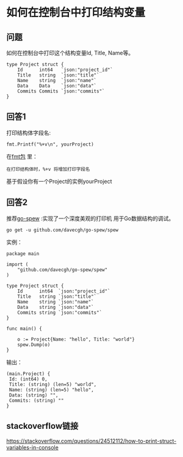 # 如何在控制台中打印结构变量

## 问题
如何在控制台中打印这个结构变量Id, Title, Name等。
```
type Project struct {
    Id      int64   `json:"project_id"`
    Title   string  `json:"title"`
    Name    string  `json:"name"`
    Data    Data    `json:"data"`
    Commits Commits `json:"commits"`
}
```

## 回答1
打印结构体字段名:
``` 
fmt.Printf("%+v\n", yourProject)
```
在[fmt包](https://golang.org/pkg/fmt/) 里：

    在打印结构体时，%+v 将增加打印字段名

基于假设你有一个Project的实例yourProject

## 回答2
推荐[go-spew](https://github.com/davecgh/go-spew) :实现了一个深度美观的打印机
用于Go数据结构的调试。
``` 
go get -u github.com/davecgh/go-spew/spew
```
实例：
``` 
package main

import (
    "github.com/davecgh/go-spew/spew"
)

type Project struct {
    Id      int64  `json:"project_id"`
    Title   string `json:"title"`
    Name    string `json:"name"`
    Data    string `json:"data"`
    Commits string `json:"commits"`
}

func main() {

    o := Project{Name: "hello", Title: "world"}
    spew.Dump(o)
}
```
输出：
``` 
(main.Project) {
 Id: (int64) 0,
 Title: (string) (len=5) "world",
 Name: (string) (len=5) "hello",
 Data: (string) "",
 Commits: (string) ""
}
```



## stackoverflow链接
https://stackoverflow.com/questions/24512112/how-to-print-struct-variables-in-console